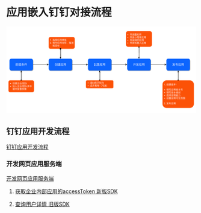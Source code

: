 # 应用嵌入钉钉对接流程

![](../img/app_embed_dingtalk_flow.png)

## 钉钉应用开发流程

[钉钉应用开发流程](https://open.dingtalk.com/document/orgapp/overview-of-development-process)

### 开发网页应用服务端

[开发网页应用服务端](https://open.dingtalk.com/document/orgapp/develop-webapp-backend)



1. [获取企业内部应用的accessToken  新版SDK](https://open.dingtalk.com/document/orgapp/obtain-the-access_token-of-an-internal-app#)

2. [查询用户详情 旧版SDK](https://open.dingtalk.com/document/orgapp/query-user-details)
